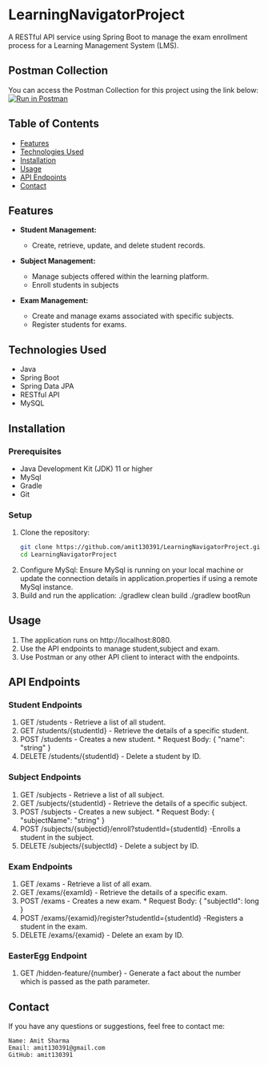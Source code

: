 # LearningNavigatorProject
A RESTful API service using Spring Boot to manage the exam enrollment process for a Learning Management System (LMS).

## Postman Collection
You can access the Postman Collection for this project using the link below:
[![Run in Postman](https://run.pstmn.io/button.svg)]((https://elements.getpostman.com/redirect?entityId=30015848-9af05fd3-bc3b-4ce6-9d87-f9008d61d678&entityType=collection))

## Table of Contents
- [Features](#features)
- [Technologies Used](#technologies-used)
- [Installation](#installation)
- [Usage](#usage)
- [API Endpoints](#api-endpoints)
- [Contact](#contact)

## Features
- **Student Management:**
  - Create, retrieve, update, and delete student records.

- **Subject Management:**
  - Manage subjects offered within the learning platform.
  - Enroll students in subjects

- **Exam Management:**
  - Create and manage exams associated with specific subjects.
  - Register students for exams.

## Technologies Used
- Java
- Spring Boot
- Spring Data JPA
- RESTful API
- MySQL

## Installation
### Prerequisites
- Java Development Kit (JDK) 11 or higher
- MySql
- Gradle
- Git

### Setup
1. Clone the repository:
   ```bash
   git clone https://github.com/amit130391/LearningNavigatorProject.git
   cd LearningNavigatorProject
2. Configure MySql:
   Ensure MySql is running on your local machine or update the connection details in application.properties if using a remote MySql instance.
3. Build and run the application:
   ./gradlew clean build
   ./gradlew bootRun

## Usage
1. The application runs on http://localhost:8080.
2. Use the API endpoints to manage student,subject and exam.
3. Use Postman or any other API client to interact with the endpoints.

## API Endpoints
### Student Endpoints
1. GET /students - Retrieve a list of all student.
2. GET /students/{studentId} - Retrieve the details of a specific student.
3. POST /students - Creates a new student.
       * Request Body: { "name": "string" }
4. DELETE /students/{studentId} - Delete a student by ID.
### Subject Endpoints
1. GET /subjects - Retrieve a list of all subject.
2. GET /subjects/{studentId} - Retrieve the details of a specific subject.
3. POST /subjects - Creates a new subject.
       * Request Body: { "subjectName": "string" }
4. POST /subjects/{subjectid}/enroll?studentId={studentId} -Enrolls a student in the subject.
5. DELETE /subjects/{subjectId} - Delete a subject by ID.
### Exam Endpoints
1. GET /exams - Retrieve a list of all exam.
2. GET /exams/{examId} - Retrieve the details of a specific exam.
3. POST /exams - Creates a new exam.
       * Request Body: { "subjectId": long }
4. POST /exams/{examid}/register?studentId={studentId} -Registers a student in the exam.
5. DELETE /exams/{examid} - Delete an exam by ID.
### EasterEgg Endpoint
1. GET /hidden-feature/{number} - Generate a fact about the number which is passed as the path parameter.
   
   
## Contact
If you have any questions or suggestions, feel free to contact me:

    Name: Amit Sharma
    Email: amit130391@gmail.com
    GitHub: amit130391 



